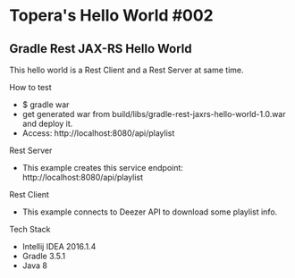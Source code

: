 # Topera's Hello World #002
## Gradle Rest JAX-RS Hello World
This hello world is a Rest Client and a Rest Server at same time.

How to test
* $ gradle war
* get generated war from build/libs/gradle-rest-jaxrs-hello-world-1.0.war and deploy it.
* Access: http://localhost:8080/api/playlist

Rest Server
* This example creates this service endpoint: http://localhost:8080/api/playlist

Rest Client
* This example connects to Deezer API to download some playlist info.

Tech Stack
* Intellij IDEA 2016.1.4
* Gradle 3.5.1
* Java 8

